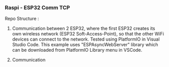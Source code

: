 ### Raspi - ESP32 Comm TCP

Repo Structure :

1. Communication between 2 ESP32, where the first ESP32 creates its own wireless network (ESP32 Soft-Access-Point), so that the other WiFi devices can connect to the network. Tested using PlatformIO in Visual Studio Code. This example uses "ESPAsyncWebServer" library which can be downloaded from PlatformIO Library menu in VSCode.

2. Communication
